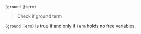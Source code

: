 ```
(ground @term)
```

> Check if ground term

`(ground Term)` is true if and only if `Term` holds no free variables.